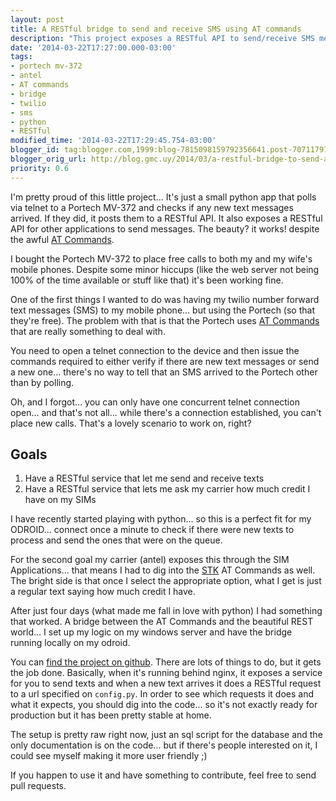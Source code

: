 ```yaml
---
layout: post
title: A RESTful bridge to send and receive SMS using AT commands
description: "This project exposes a RESTful API to send/receive SMS messages via AT-Commands. I use this with a Portech MV-372, and it's working great! Telnet connections FTW."
date: '2014-03-22T17:27:00.000-03:00'
tags:
- portech mv-372
- antel
- AT commands
- bridge
- twilio
- sms
- python
- RESTful
modified_time: '2014-03-22T17:29:45.754-03:00'
blogger_id: tag:blogger.com,1999:blog-7815098159792356641.post-707117977205176196
blogger_orig_url: http://blog.gmc.uy/2014/03/a-restful-bridge-to-send-and-receive.html
priority: 0.6
---
```

I'm pretty proud of this little project... It's just a small python app that polls via telnet to a Portech MV-372 and checks if any new text messages arrived. If they did, it posts them to a RESTful API. It also exposes a RESTful API for other applications to send messages. The beauty? it works! despite the awful [AT Commands](https://en.wikipedia.org/wiki/Hayes_command_set).

<!--more-->
I bought the Portech MV-372 to place free calls to both my and my wife's mobile phones. Despite some minor hiccups (like the web server not being 100% of the time available or stuff like that) it's been working fine.

One of the first things I wanted to do was having my twilio number forward text messages (SMS) to my mobile phone... but using the Portech (so that they're free). The problem with that is that the Portech uses [AT Commands](https://en.wikipedia.org/wiki/Hayes_command_set) that are really something to deal with.

You need to open a telnet connection to the device and then issue the commands required to either verify if there are new text messages or send a new one... there's no way to tell that an SMS arrived to the Portech other than by polling.

Oh, and I forgot... you can only have one concurrent telnet connection open... and that's not all... while there's a connection established, you can't place new calls. That's a lovely scenario to work on, right?

## Goals
1. Have a RESTful service that let me send and receive texts
2. Have a RESTful service that lets me ask my carrier how much credit I have on my SIMs

I have recently started playing with python... so this is a perfect fit for my ODROID... connect once a minute to check if there were new texts to process and send the ones that were on the queue.

For the second goal my carrier (antel) exposes this through the SIM Applications... that means I had to dig into the [STK](https://en.wikipedia.org/wiki/SIM_Application_Toolkit)  AT Commands as well. The bright side is that once I select the appropriate option, what I get is just a regular text saying how much credit I have.

After just four days (what made me fall in love with python) I had something that worked. A bridge between the AT Commands and the beautiful REST world... I set up my logic on my windows server and have the bridge running locally on my odroid.  

You can [find the project on github](https://github.com/g3rv4/restful-sms). There are lots of things to do, but it gets the job done. Basically, when it's running behind nginx, it exposes a service for you to send texts and when a new text arrives it does a RESTful request to a url specified on `config.py`. In order to see which requests it does and what it expects, you should dig into the code... so it's not exactly ready for production but it has been pretty stable at home.

The setup is pretty raw right now, just an sql script for the database and the only documentation is on the code... but if there's people interested on it, I could see myself making it more user friendly ;)

If you happen to use it and have something to contribute, feel free to send pull requests.
